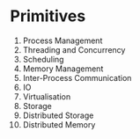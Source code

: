 # Primitives

1. Process Management&#x20;
2. Threading and Concurrency
3. Scheduling
4. Memory Management
5. Inter-Process Communication
6. IO&#x20;
7. Virtualisation
8. Storage
9. Distributed Storage
10. Distributed Memory
